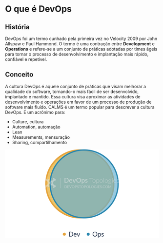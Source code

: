 # O que é DevOps

## História

DevOps foi um termo cunhado pela primeira vez no Velocity 2009 por John Allspaw e Paul Hammond. O termo é uma contração entre **Development** e **Operations** e refere-se a um conjunto de práticas adotadas por times ágeis para tornar o processo de desenvolvimento e implantação mais rápido, confiável e repetível.

## Conceito

A cultura DevOps é aquele conjunto de práticas que visam melhorar a qualidade do software, tornando-o mais fácil de ser desenvolvido, implantado e mantido.
Essa cultura visa aproximar as atividades de desenvolvimento e operações em favor de um processo de produção de software mais fluído.
CALMS é um termo popular para descrever a cultura DevOps. É um acrônimo para:
 - Culture, cultura
 - Automation, automação
 - Lean 
 - Measurements, mensuração
 - Sharing, compartilhamento

 ![DevOps](../../images/DevOps.png)